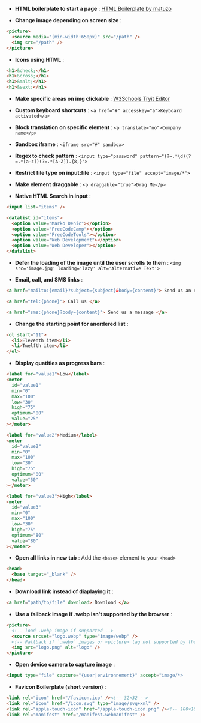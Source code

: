 - **HTML boilerplate to start a page** :
  [HTML Boilerplate by matuzo](https://www.matuzo.at/blog/html-boilerplate/)

- **Change image depending on screen size** :

```html
<picture>
  <source media="(min-width:650px)" src="/path" />
  <img src="/path" />
</picture>
```

- **Icons using HTML** :

```html
<h1>&check;</h1>
<h1>&cross;</h1>
<h1>&malt;</h1>
<h1>&sext;</h1>
```

- **Make specific areas on img clickable** :
  [W3Schools Tryit Editor](https://www.w3schools.com/tags/tryit.asp?filename=tryhtml_areamap)

- **Custom keyboard shortcuts** :
  `<a href="#" accesskey="a">Keyboard activated</a>`

- **Block translation on specific element** :
  `<p translate="no">Company name</p>`

- **Sandbox iframe** :
  `<iframe src="#" sandbox>`

- **Regex to check pattern** :
  `<input type="password" pattern="(?=.*\d)(?=.*[a-z])(?=.*[A-Z]).{8,}">`

- **Restrict file type on input:file** :
  `<input type="file" accept="image/*">`

- **Make element draggable** :
  `<p draggable="true">Drag Me</p>`

- **Native HTML Search in input** :

```html
<input list="items" />

<datalist id="items">
  <option value="Marko Denic"></option>
  <option value="FreeCodeCamp"></option>
  <option value="FreeCodeTools"></option>
  <option value="Web Development"></option>
  <option value="Web Developer"></option>
</datalist>
```

- **Defer the loading of the image until the user scrolls to them** :
  `<img src='image.jpg' loading='lazy' alt='Alternative Text'>`

- **Email, call, and SMS links** :

```html
<a href="mailto:{email}?subject={subject}&body={content}"> Send us an email </a>

<a href="tel:{phone}"> Call us </a>

<a href="sms:{phone}?body={content}"> Send us a message </a>
```

- **Change the starting point for anordered list** :

```html
<ol start="11">
  <li>Eleventh item</li>
  <li>Twelfth item</li>
</ol>
```

- **Display quatities as progress bars** :

```html
<label for="value1">Low</label>
<meter
  id="value1"
  min="0"
  max="100"
  low="30"
  high="75"
  optimum="80"
  value="25"
></meter>

<label for="value2">Medium</label>
<meter
  id="value2"
  min="0"
  max="100"
  low="30"
  high="75"
  optimum="80"
  value="50"
></meter>

<label for="value3">High</label>
<meter
  id="value3"
  min="0"
  max="100"
  low="30"
  high="75"
  optimum="80"
  value="80"
></meter>
```

- **Open all links in new tab** :
  Add the `<base>` element to your `<head>`

```html
<head>
  <base target="_blank" />
</head>
```

- **Download link instead of diaplaying it** :

```html
<a href="path/to/file" download> Download </a>
```

- **Use a fallback image if .webp isn't supported by the browser** :

```html
<picture>
  <!-- load .webp image if supported -->
  <source srcset="logo.webp" type="image/webp" />
  <!-- Fallback if `.webp` images or <picture> tag not supported by the browser -->
  <img src="logo.png" alt="logo" />
</picture>
```

- **Open device camera to capture image** :

```html
<input type="file" capture="{user|environnement}" accept="image/*>
```

- **Favicon Boilerplate (short version)** :

```html
<link rel="icon" href="/favicon.ico" /><!-- 32×32 -->
<link rel="icon" href="/icon.svg" type="image/svg+xml" />
<link rel="apple-touch-icon" href="/apple-touch-icon.png" /><!-- 180×180 -->
<link rel="manifest" href="/manifest.webmanifest" />
```
